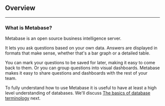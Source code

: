 ## Overview
---
### What is Metabase?
Metabase is an open source business intelligence server.  

It lets you ask questions based on your own data.  Answers are displayed in formats that make sense, whether that's a bar graph or a detailed table.  

You can mark your questions to be saved for later, making it easy to come back to them.  Or you can group questions into visual dashboards.  Metabase makes it easy to share questions and dashboards with the rest of your team. 

To fully understand how to use Metabase it is useful to have at least a high level understanding of databases. We'll discuss [The basics of database terminology](02-database-basics.md) next.
